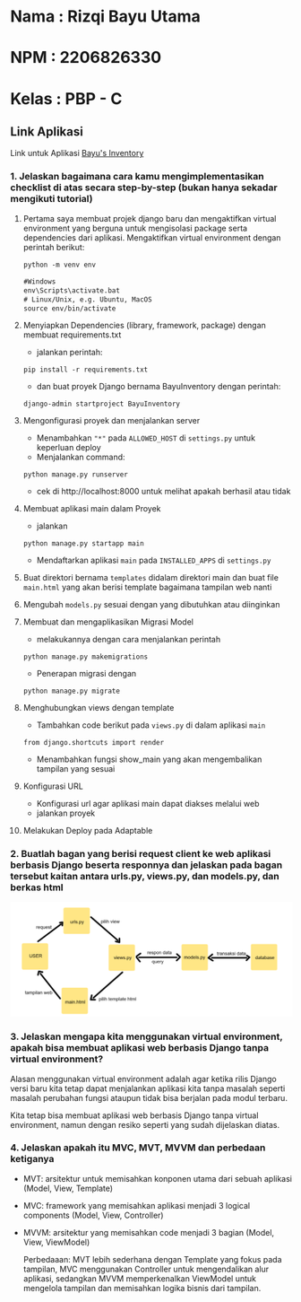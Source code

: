 # Nama        : Rizqi Bayu Utama
# NPM         : 2206826330
# Kelas       : PBP - C

## Link Aplikasi
Link untuk Aplikasi [Bayu's Inventory](https://bayuinventory.adaptable.app/main/)

### 1. Jelaskan bagaimana cara kamu mengimplementasikan checklist di atas secara step-by-step (bukan hanya sekadar mengikuti tutorial)
1. Pertama saya membuat projek django baru dan mengaktifkan virtual environment yang berguna untuk mengisolasi package serta dependencies dari aplikasi. Mengaktifkan virtual environment dengan perintah berikut:

    ```shell
    python -m venv env
    ```
    ```shell
    #Windows
    env\Scripts\activate.bat
    # Linux/Unix, e.g. Ubuntu, MacOS
    source env/bin/activate
    ```

2. Menyiapkan Dependencies (library, framework, package) dengan membuat requirements.txt 
    - jalankan perintah:

    ```shell
    pip install -r requirements.txt
    ```

    - dan buat proyek Django bernama BayuInventory dengan perintah:

    ```shell
    django-admin startproject BayuInventory
    ```

3. Mengonfigurasi proyek dan menjalankan server
    - Menambahkan `"*"` pada `ALLOWED_HOST` di `settings.py` untuk keperluan deploy
    - Menjalankan command:

    ```shell
    python manage.py runserver 
    ``` 

    - cek di http://localhost:8000 untuk melihat apakah berhasil atau tidak

4. Membuat aplikasi main dalam Proyek
    - jalankan 
    ```shell
    python manage.py startapp main
    ```

    - Mendaftarkan aplikasi `main` pada `INSTALLED_APPS` di `settings.py`

5. Buat direktori bernama `templates` didalam direktori main dan buat file `main.html` yang akan berisi template bagaimana tampilan web nanti

6. Mengubah `models.py` sesuai dengan yang dibutuhkan atau diinginkan

7. Membuat dan mengaplikasikan Migrasi Model
    - melakukannya dengan cara menjalankan perintah 

    ```shell 
    python manage.py makemigrations
    ```
    - Penerapan migrasi dengan

    ```shell
    python manage.py migrate 
    ```

8. Menghubungkan views dengan template
    - Tambahkan code berikut pada `views.py` di dalam aplikasi `main` 

    ```shell
    from django.shortcuts import render 
    ```

    - Menambahkan fungsi show_main yang akan mengembalikan tampilan yang sesuai

9. Konfigurasi URL
    - Konfigurasi url agar aplikasi main dapat diakses melalui web
    - jalankan proyek 

10. Melakukan Deploy pada Adaptable

### 2. Buatlah bagan yang berisi request client ke web aplikasi berbasis Django beserta responnya dan jelaskan pada bagan tersebut kaitan antara urls.py, views.py, dan models.py, dan berkas html

<img src= "image/FlowChartOrDiagram.png">

### 3. Jelaskan mengapa kita menggunakan virtual environment, apakah bisa membuat aplikasi web berbasis Django tanpa virtual environment?

Alasan menggunakan virtual environment adalah agar ketika rilis Django versi baru kita tetap dapat menjalankan aplikasi kita tanpa masalah seperti masalah perubahan fungsi ataupun tidak bisa berjalan pada modul terbaru. 

Kita tetap bisa membuat aplikasi web berbasis Django tanpa virtual environment, namun dengan resiko seperti yang sudah dijelaskan diatas.

### 4. Jelaskan apakah itu MVC, MVT, MVVM dan perbedaan ketiganya
- MVT: arsitektur untuk memisahkan konponen utama dari sebuah aplikasi (Model, View, Template)
- MVC: framework yang memisahkan aplikasi menjadi 3 logical components (Model, View, Controller)
- MVVM: arsitektur yang memisahkan code menjadi 3 bagian (Model, View, ViewModel)

    Perbedaaan: MVT lebih sederhana dengan Template yang fokus pada tampilan, MVC menggunakan Controller untuk mengendalikan alur aplikasi, sedangkan MVVM memperkenalkan ViewModel untuk mengelola tampilan dan memisahkan logika bisnis dari tampilan. 